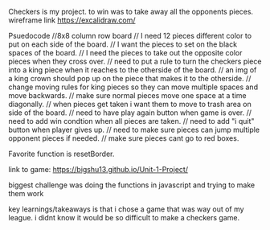 Checkers is my project.
to win was to take away all the opponents pieces.
wireframe link https://excalidraw.com/

Psuedocode 
//8x8 column row board
// I need 12 pieces different color to put on each side of the board.
// I want the pieces to set on the black spaces of the board. 
// I need the pieces to take out the opposite color pieces when they cross over. 
// need to put a rule to turn the checkers piece into a king piece when it reaches to the otherside of the board.
// an img of a king crown should pop up on the piece that makes it to the otherside.
// change moving rules for king pieces so they can move multiple spaces and move backwards. 
// make sure normal pieces move one space at a time diagonally.
// when pieces get taken i want them to move to trash area on side of the board. 
// need to have play again button when game is over.
// need to add win condtion when all pieces are taken.
// need to add "i quit" button when player gives up.
// need to make sure pieces can jump multiple opponent pieces if needed.
// make sure pieces cant go to red boxes. 

Favorite function is resetBorder.

link to game: https://bigshu13.github.io/Unit-1-Project/

biggest challenge was doing the functions in javascript and trying to make them work

key learnings/takeaways 
is that i chose a game that was way out of my league. i didnt know it would be so difficult to make a checkers game.